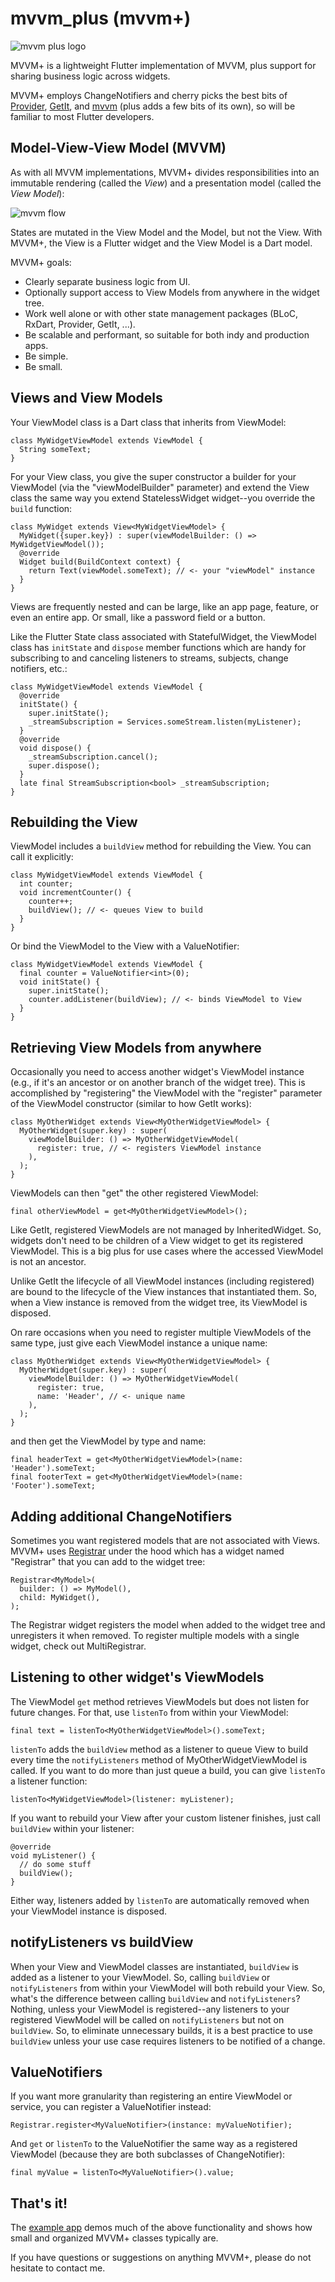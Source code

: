 # mvvm_plus (mvvm+)

![mvvm plus logo](https://github.com/buttonsrtoys/mvvm_plus/blob/main/assets/MvvmPlusLogo.png)

MVVM+ is a lightweight Flutter implementation of MVVM, plus support for sharing business logic across widgets.

MVVM+ employs ChangeNotifiers and cherry picks the best bits of [Provider](https://pub.dev/packages/provider), [GetIt](https://pub.dev/packages/get_it), and [mvvm](https://pub.dev/packages/mvvm) (plus adds a few bits of its own), so will be familiar to most Flutter developers.

## Model-View-View Model (MVVM)

As with all MVVM implementations, MVVM+ divides responsibilities into an immutable rendering (called the *View*) and a presentation model (called the *View Model*):

![mvvm flow](https://github.com/buttonsrtoys/mvvm_plus/blob/main/assets/MvvmFlow.png)

States are mutated in the View Model and the Model, but not the View. With MVVM+, the View is a Flutter widget and the View Model is a Dart model. 

MVVM+ goals:
- Clearly separate business logic from UI.
- Optionally support access to View Models from anywhere in the widget tree.
- Work well alone or with other state management packages (BLoC, RxDart, Provider, GetIt, ...).
- Be scalable and performant, so suitable for both indy and production apps.
- Be simple.
- Be small.

## Views and View Models

Your ViewModel class is a Dart class that inherits from ViewModel:

    class MyWidgetViewModel extends ViewModel {
      String someText;
    }

For your View class, you give the super constructor a builder for your ViewModel (via the "viewModelBuilder" parameter) and extend the View class the same way you extend StatelessWidget widget--you override the `build` function:

    class MyWidget extends View<MyWidgetViewModel> {
      MyWidget({super.key}) : super(viewModelBuilder: () => MyWidgetViewModel());
      @override
      Widget build(BuildContext context) {
        return Text(viewModel.someText); // <- your "viewModel" instance
      }
    }

Views are frequently nested and can be large, like an app page, feature, or even an entire app. Or small, like a password field or a button.

Like the Flutter State class associated with StatefulWidget, the ViewModel class has `initState` and `dispose` member functions which are handy for subscribing to and canceling listeners to streams, subjects, change notifiers, etc.:

    class MyWidgetViewModel extends ViewModel {
      @override
      initState() {
        super.initState();
        _streamSubscription = Services.someStream.listen(myListener);
      }
      @override
      void dispose() {
        _streamSubscription.cancel();
        super.dispose();
      }
      late final StreamSubscription<bool> _streamSubscription;
    }

## Rebuilding the View

ViewModel includes a `buildView` method for rebuilding the View. You can call it explicitly:

    class MyWidgetViewModel extends ViewModel {
      int counter;
      void incrementCounter() {
        counter++;
        buildView(); // <- queues View to build
      }
    }

Or bind the ViewModel to the View with a ValueNotifier:

    class MyWidgetViewModel extends ViewModel {
      final counter = ValueNotifier<int>(0);
      void initState() {
        super.initState();
        counter.addListener(buildView); // <- binds ViewModel to View
      }
    }

## Retrieving View Models from anywhere

Occasionally you need to access another widget's ViewModel instance (e.g., if it's an ancestor or on another branch of the widget tree). This is accomplished by "registering" the ViewModel with the "register" parameter of the ViewModel constructor (similar to how GetIt works):

    class MyOtherWidget extends View<MyOtherWidgetViewModel> {
      MyOtherWidget(super.key) : super(
        viewModelBuilder: () => MyOtherWidgetViewModel(
          register: true, // <- registers ViewModel instance
        ),
      );
    }

ViewModels can then "get" the other registered ViewModel:

    final otherViewModel = get<MyOtherWidgetViewModel>();

Like GetIt, registered ViewModels are not managed by InheritedWidget. So, widgets don't need to be children of a View widget to get its registered ViewModel. This is a big plus for use cases where the accessed ViewModel is not an ancestor.

Unlike GetIt the lifecycle of all ViewModel instances (including registered) are bound to the lifecycle of the View instances that instantiated them. So, when a View instance is removed from the widget tree, its ViewModel is disposed.

On rare occasions when you need to register multiple ViewModels of the same type, just give each ViewModel instance a unique name:

    class MyOtherWidget extends View<MyOtherWidgetViewModel> {
      MyOtherWidget(super.key) : super(
        viewModelBuilder: () => MyOtherWidgetViewModel(
          register: true,
          name: 'Header', // <- unique name
        ),
      );
    }

and then get the ViewModel by type and name:

    final headerText = get<MyOtherWidgetViewModel>(name: 'Header').someText;
    final footerText = get<MyOtherWidgetViewModel>(name: 'Footer').someText;

## Adding additional ChangeNotifiers 

Sometimes you want registered models that are not associated with Views. MVVM+ uses [Registrar](https://pub.dev/packages/registrar) under the hood which has a widget named "Registrar" that you can add to the widget tree:

    Registrar<MyModel>(
      builder: () => MyModel(),
      child: MyWidget(),
    );

The Registrar widget registers the model when added to the widget tree and unregisters it when removed. To register multiple models with a single widget, check out MultiRegistrar.

## Listening to other widget's ViewModels

The ViewModel `get` method retrieves ViewModels but does not listen for future changes. For that, use `listenTo` from within your ViewModel:

    final text = listenTo<MyOtherWidgetViewModel>().someText;

`listenTo` adds the `buildView` method as a listener to queue View to build every time the `notifyListeners` method of MyOtherWidgetViewModel is called. If you want to do more than just queue a build, you can give `listenTo` a listener function:

    listenTo<MyWidgetViewModel>(listener: myListener);

If you want to rebuild your View after your custom listener finishes, just call `buildView` within your listener:

    @override
    void myListener() {
      // do some stuff
      buildView(); 
    }

Either way, listeners added by `listenTo` are automatically removed when your ViewModel instance is disposed.

## notifyListeners vs buildView

When your View and ViewModel classes are instantiated, `buildView` is added as a listener to your ViewModel. So, calling `buildView` or `notifyListeners` from within your ViewModel will both rebuild your View. So, what's the difference between calling `buildView` and `notifyListeners`? Nothing, unless your ViewModel is registered--any listeners to your registered ViewModel will be called on `notifyListeners` but not on `buildView`. So, to eliminate unnecessary builds, it is a best practice to use `buildView` unless your use case requires listeners to be notified of a change.

## ValueNotifiers

If you want more granularity than registering an entire ViewModel or service, you can register a ValueNotifier instead:

    Registrar.register<MyValueNotifier>(instance: myValueNotifier);

And `get` or `listenTo` to the ValueNotifier the same way as a registered ViewModel (because they are both subclasses of ChangeNotifier):

    final myValue = listenTo<MyValueNotifier>().value;

## That's it! 

The [example app](https://github.com/buttonsrtoys/view/tree/main/example) demos much of the above functionality and shows how small and organized MVVM+ classes typically are.

If you have questions or suggestions on anything MVVM+, please do not hesitate to contact me.